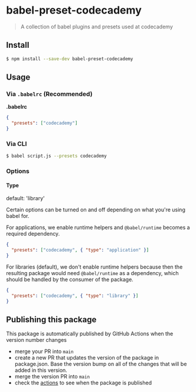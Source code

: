 # babel-preset-codecademy

> A collection of babel plugins and presets used at codecademy

## Install

```sh
$ npm install --save-dev babel-preset-codecademy
```

## Usage

### Via `.babelrc` (Recommended)

**.babelrc**

```json
{
  "presets": ["codecademy"]
}
```

### Via CLI

```sh
$ babel script.js --presets codecademy
```

### Options

#### Type

default: 'library'

Certain options can be turned on and off depending on what you're using babel for.

For applications, we enable runtime helpers and `@babel/runtime` becomes a required dependency.

```json
{
  "presets": ["codecademy", { "type": "application" }]
}
```

For libraries (default), we don't enable runtime helpers because then the resulting package would need `@babel/runtime` as a dependency, which should be handled by the consumer of the package.

```json
{
  "presets": ["codecademy", { "type": "library" }]
}
```

## Publishing this package

This package is automatically published by GitHub Actions when the version number changes

- merge your PR into `main`
- create a new PR that updates the version of the package in package.json. Base the version bump on all of the changes that will be added in this version.
- merge the version PR into `main`
- check the [actions](https://github.com/Codecademy/babel-preset-codecademy/actions) to see when the package is published
